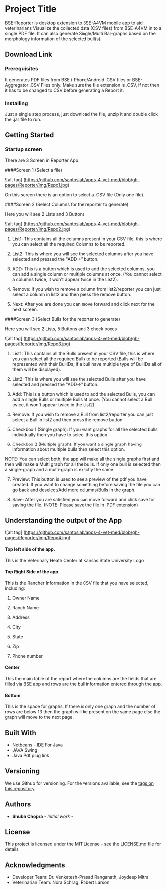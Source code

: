 # Project Title

BSE-Reporter is desktop extension to BSE-A4VM mobile app to aid veterinarians Visualize the collected data (CSV files) from BSE-A4VM in to a single PDF file. It can also generate Single/Multi Bar-graphs based on the morphology information of the selected bull(s).
## Download Link


### Prerequisites

It generates PDF files from BSE i-Phone/Android .CSV files or BSE-Aggregator .CSV Files only.
Make sure the file extension is .CSV, if not then it has to be changed to CSV before generating a Report it.


### Installing

Just a single step process, just download the file, unzip it and double click the .jar file to run.

## Getting Started 

### Startup screen

There are 3 Screen in Reporter App.

####Screen 1 (Select a file)
 
![alt tag] (https://github.com/santoslab/apps-4-vet-med/blob/gh-pages/Reporter/img/Repo1.jpg)

On this screen there is an option to select a .CSV file (Only one file).

####Screen 2 (Select Columns for the reporter to generate)

Here you will see 2 Lists and 3 Buttons

![alt tag] (https://github.com/santoslab/apps-4-vet-med/blob/gh-pages/Reporter/img/Repo2.jpg)

1) List1: This contains all the columns present in your CSV file, this is where you can select all the required Columns to be reported.

2) List2: This is where you will see the selected columns after you have selected and pressed the "ADD->" button.

3) ADD: This is a button which is used to add the selected columns, you can add a single column or multiple columns at once. (You cannot select a columns twice, it won't appear twice in the List2).

4) Remove: If you wish to remove a column from list2/reporter you can just select a column in list2 and then press the remove button.

5) Next: After you are done you can move forward and click next for the next screen.

####Screen 3 (Select Bulls for the reporter to generate)

Here you will see 2 Lists, 5 Buttons and 3 check boxes

![alt tag] (https://github.com/santoslab/apps-4-vet-med/blob/gh-pages/Reporter/img/Repo3.jpg)

1) List1: This contains all the Bulls present in your CSV file, this is where you can select all the required Bulls to be reported (Bulls will be represented with their BullIDs, if a bull have multiple type of BullIDs all of them will be displayed).

2) List2: This is where you will see the selected Bulls after you have selected and pressed the "ADD->" button.

3) Add: This is a button which is used to add the selected Bulls, you can add a single Bulls or multiple Bulls at once. (You cannot select a Bull twice, it won't appear twice in the List2).

4) Remove: If you wish to remove a Bull from list2/reporter you can just select a Bull in list2 and then press the remove button.

5) Checkbox 1 (Single graph): If you want graphs for all the selected bulls individually then you have to select this option.

6) Checkbox 2 (Multiple graph): If you want a single graph having information about multiple bulls then select this option.

NOTE: You can select both, the app will make all the single graphs first and then will make a Multi graph for all the bulls. If only one bull is selected then a single-graph and a multi-graph is exactly the same.

7) Preview: This button is used to see a preview of the pdf you have created. If you want to change something before saving the file you can go back and deselect/Add more columns/Bulls in the graph.

8) Save: After you are satisfied you can move forward and click save for saving the file.
(NOTE: Please save the file in .PDF extension)


## Understanding the output of the App

![alt tag] (https://github.com/santoslab/apps-4-vet-med/blob/gh-pages/Reporter/img/Repo4.jpg)

#### Top left side of the app.
This is the Veterinary Heath Center at Kansas State University Logo

#### Top Right Side of the app.
This is the Rancher Information in the CSV file that you have selected, including:

1. Owner Name

2. Ranch Name

3. Address

4. City

5. State 

6. Zip

7. Phone number

#### Center
This the main table of the report where the columns are the fields that are filled via BSE app and rows are the bull information entered through the app.

#### Bottom

This is the space for graphs. If there is only one graph and the number of rows are below 13 then the graph will be present on the same page else the graph will move to the next page.


## Built With

* Netbeans - IDE For Java
* JAVA Swing 
* Java Pdf plug link

## Versioning

We use Github for versioning. For the versions available, see the [tags on this repository](https://github.com/santoslab/apps-4-vet-med/tree/master/bse-a4vm/Reporter). 

## Authors

* **Shubh Chopra** - *Initial work* -

## License

This project is licensed under the MIT License - see the [LICENSE.md](LICENSE.md) file for details

## Acknowledgments

* Developer Team: Dr. Venkatesh-Prasad Ranganath, Joydeep Mitra
* Veterinarian Team: Nora Schrag, Robert Larson

